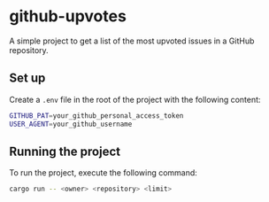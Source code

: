 # github-upvotes

A simple project to get a list of the most upvoted issues in a GitHub
repository.

## Set up

Create a `.env` file in the root of the project with the following content:

```sh
GITHUB_PAT=your_github_personal_access_token
USER_AGENT=your_github_username
```

## Running the project

To run the project, execute the following command:

```sh
cargo run -- <owner> <repository> <limit>
```

